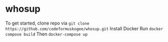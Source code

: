 # whosup
To get started, clone repo via 
`git clone https://github.com/codeformuskogee/whosup.git`
Install Docker
Run `docker compose build`
Then `docker-compose up`
